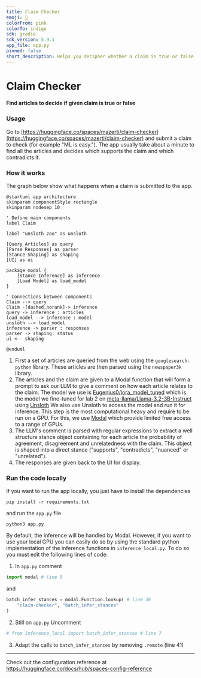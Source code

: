 ```yaml
---
title: Claim Checker
emoji: 🔎
colorFrom: pink
colorTo: indigo
sdk: gradio
sdk_version: 5.9.1
app_file: app.py
pinned: false
short_description: Helps you decipher whether a claim is true or false.
---
```


# Claim Checker

#### Find articles to decide if given claim is true or false

### Usage

Go to [https://huggingface.co/spaces/mazerti/claim-checker](https://huggingface.co/spaces/mazerti/claim-checker) and submit a claim to check (for example "ML is easy."). The app usually take about a minute to find all the articles and decides which supports the claim and which contradicts it.

### How it works

The graph below show what happens when a claim is submitted to the app.

```plantuml
@startuml app architecture
skinparam componentStyle rectangle
skinparam nodesep 10

' Define main components
label Claim

label "unsloth zoo" as unsloth

[Query Articles] as query
[Parse Responses] as parser
[Stance Shaping] as shaping
[UI] as ui

package modal {
    [Stance Inference] as inference
    [Load Model] as load_model
}

' Connections between components
Claim --> query
Claim -[dashed,norank]-> inference
query -> inference : articles
load_model --> inference : model
unsloth --> load_model
inference -> parser : responses
parser -> shaping: status
ui <-- shaping

@enduml
```

1. First a set of articles are queried from the web using the `googlesearch-python` library. These articles are then parsed using the `newspaper3k` library.
2. The articles and the claim are given to a Modal function that will form a prompt to ask our LLM to give a comment on how each article relates to the claim.
The model we use is [Eugenius0/lora_model_tuned](https://huggingface.co/Eugenius0/lora_model) which is the model we fine-tuned for lab 2 on [meta-llama/Llama-3.2-3B-Instruct](https://huggingface.co/meta-llama/Llama-3.2-3B-Instruct) using [Unsloth](unsloth.ai) We also use Unsloth to access the model and run it for inference.
This step is the most computational heavy and require to be run on a GPU. For this, we use [Modal](modal.com) which provide limited free access to a range of GPUs.
3. The LLM's comment is parsed with regular expressions to extract a well structure stance object containing for each article the probability of agreement, disagreement and unrelatedness with the claim.
This object is shaped into a direct stance ("supports", "contradicts", "nuanced" or "unrelated").
4. The responses are given back to the UI for display.

### Run the code locally

If you want to run the app locally, you just have to install the dependencies
```
pip install -r requirements.txt
```

and run the `app.py` file
```
python3 app.py
```

By default, the inference will be handled by Modal. However, if you want to use your local GPU you can easily do so by using the standard python implementation of the inference functions in `inference_local.py`. To do so you must edit the following lines of code:

1. In `app.py` comment

```python
import modal # line 9
```

and

```python
batch_infer_stances = modal.Function.lookup( # line 36
    "claim-checker", "batch_infer_stances"
)
```

2. Still on `app.py` Uncomment

``` python
# from inference_local import batch_infer_stances # line 7
```

3. Adapt the calls to `batch_infer_stances` by removing `.remote` (line 41)

---

Check out the configuration reference at <https://huggingface.co/docs/hub/spaces-config-reference>
